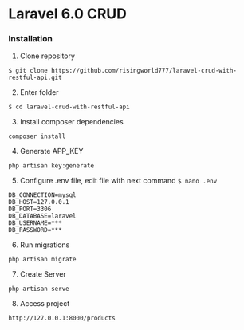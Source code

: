 # Laravel 6.0 CRUD

### Installation

1. Clone repository
```
$ git clone https://github.com/risingworld777/laravel-crud-with-restful-api.git
```

2. Enter folder
```
$ cd laravel-crud-with-restful-api
```

3. Install composer dependencies
```
composer install
```

4. Generate APP_KEY
```
php artisan key:generate
```

5. Configure .env file, edit file with next command `$ nano .env`
```
DB_CONNECTION=mysql
DB_HOST=127.0.0.1
DB_PORT=3306
DB_DATABASE=laravel
DB_USERNAME=***
DB_PASSWORD=***
```

6. Run migrations
```
php artisan migrate
```

7. Create Server
```
php artisan serve
```

8. Access project
```
http://127.0.0.1:8000/products
```
